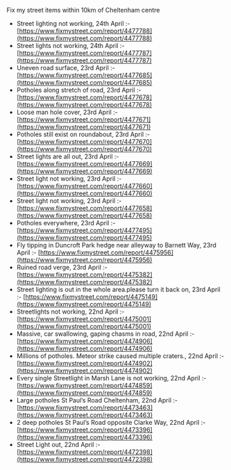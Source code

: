 Fix my street items within 10km of Cheltenham centre

<!-- fix_marker starts -->

- Street lighting not working, 24th April :- [https://www.fixmystreet.com/report/4477788](https://www.fixmystreet.com/report/4477788)
- Street lights not working, 24th April :- [https://www.fixmystreet.com/report/4477787](https://www.fixmystreet.com/report/4477787)
- Uneven road surface, 23rd April :- [https://www.fixmystreet.com/report/4477685](https://www.fixmystreet.com/report/4477685)
- Potholes along stretch of road, 23rd April :- [https://www.fixmystreet.com/report/4477678](https://www.fixmystreet.com/report/4477678)
- Loose man hole cover, 23rd April :- [https://www.fixmystreet.com/report/4477671](https://www.fixmystreet.com/report/4477671)
- Potholes still exist on roundabout, 23rd April :- [https://www.fixmystreet.com/report/4477670](https://www.fixmystreet.com/report/4477670)
- Street lights are all out, 23rd April :- [https://www.fixmystreet.com/report/4477669](https://www.fixmystreet.com/report/4477669)
- Street light not working, 23rd April :- [https://www.fixmystreet.com/report/4477660](https://www.fixmystreet.com/report/4477660)
- Street light not working, 23rd April :- [https://www.fixmystreet.com/report/4477658](https://www.fixmystreet.com/report/4477658)
- Potholes everywhere, 23rd April :- [https://www.fixmystreet.com/report/4477495](https://www.fixmystreet.com/report/4477495)
- Fly tipping in Duncroft Park hedge near alleyway to Barnett Way, 23rd April :- [https://www.fixmystreet.com/report/4475956](https://www.fixmystreet.com/report/4475956)
- Ruined road verge, 23rd April :- [https://www.fixmystreet.com/report/4475382](https://www.fixmystreet.com/report/4475382)
- Street lighting is out in the whole area.please turn it back on, 23rd April :- [https://www.fixmystreet.com/report/4475149](https://www.fixmystreet.com/report/4475149)
- Streetlights not working, 22nd April :- [https://www.fixmystreet.com/report/4475001](https://www.fixmystreet.com/report/4475001)
- Massive, car swallowing, gaping chasms in road, 22nd April :- [https://www.fixmystreet.com/report/4474906](https://www.fixmystreet.com/report/4474906)
- Millions of potholes. Meteor strike caused multiple craters., 22nd April :- [https://www.fixmystreet.com/report/4474902](https://www.fixmystreet.com/report/4474902)
- Every single Streetlight in Marsh Lane is not working, 22nd April :- [https://www.fixmystreet.com/report/4474859](https://www.fixmystreet.com/report/4474859)
- Large potholes St Paul’s Road Cheltenham, 22nd April :- [https://www.fixmystreet.com/report/4473463](https://www.fixmystreet.com/report/4473463)
- 2 deep potholes St Paul’s Road opposite Clarke Way, 22nd April :- [https://www.fixmystreet.com/report/4473396](https://www.fixmystreet.com/report/4473396)
- Street Light out, 22nd April :- [https://www.fixmystreet.com/report/4472398](https://www.fixmystreet.com/report/4472398)

<!-- fix_marker ends -->
